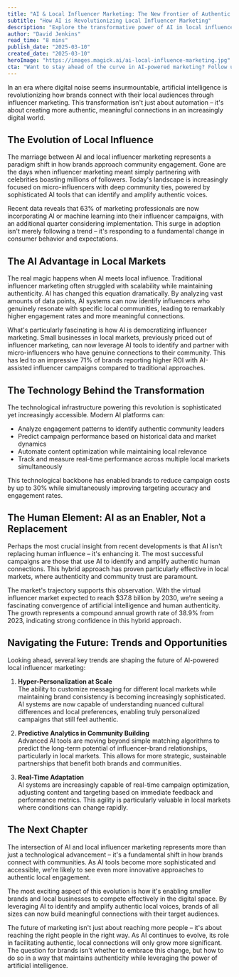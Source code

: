```yaml
---
title: "AI & Local Influencer Marketing: The New Frontier of Authentic Connection"
subtitle: "How AI is Revolutionizing Local Influencer Marketing"
description: "Explore the transformative power of AI in local influencer marketing, enhancing authentic connections and engagement."
author: "David Jenkins"
read_time: "8 mins"
publish_date: "2025-03-10"
created_date: "2025-03-10"
heroImage: "https://images.magick.ai/ai-local-influence-marketing.jpg"
cta: "Want to stay ahead of the curve in AI-powered marketing? Follow us on LinkedIn for daily insights into how artificial intelligence is reshaping the future of digital marketing and community engagement."
---
```


In an era where digital noise seems insurmountable, artificial intelligence is revolutionizing how brands connect with their local audiences through influencer marketing. This transformation isn't just about automation – it's about creating more authentic, meaningful connections in an increasingly digital world.

## The Evolution of Local Influence

The marriage between AI and local influencer marketing represents a paradigm shift in how brands approach community engagement. Gone are the days when influencer marketing meant simply partnering with celebrities boasting millions of followers. Today's landscape is increasingly focused on micro-influencers with deep community ties, powered by sophisticated AI tools that can identify and amplify authentic voices.

Recent data reveals that 63% of marketing professionals are now incorporating AI or machine learning into their influencer campaigns, with an additional quarter considering implementation. This surge in adoption isn't merely following a trend – it's responding to a fundamental change in consumer behavior and expectations.

## The AI Advantage in Local Markets

The real magic happens when AI meets local influence. Traditional influencer marketing often struggled with scalability while maintaining authenticity. AI has changed this equation dramatically. By analyzing vast amounts of data points, AI systems can now identify influencers who genuinely resonate with specific local communities, leading to remarkably higher engagement rates and more meaningful connections.

What's particularly fascinating is how AI is democratizing influencer marketing. Small businesses in local markets, previously priced out of influencer marketing, can now leverage AI tools to identify and partner with micro-influencers who have genuine connections to their community. This has led to an impressive 71% of brands reporting higher ROI with AI-assisted influencer campaigns compared to traditional approaches.

## The Technology Behind the Transformation

The technological infrastructure powering this revolution is sophisticated yet increasingly accessible. Modern AI platforms can:

- Analyze engagement patterns to identify authentic community leaders
- Predict campaign performance based on historical data and market dynamics
- Automate content optimization while maintaining local relevance
- Track and measure real-time performance across multiple local markets simultaneously

This technological backbone has enabled brands to reduce campaign costs by up to 30% while simultaneously improving targeting accuracy and engagement rates.

## The Human Element: AI as an Enabler, Not a Replacement

Perhaps the most crucial insight from recent developments is that AI isn't replacing human influence – it's enhancing it. The most successful campaigns are those that use AI to identify and amplify authentic human connections. This hybrid approach has proven particularly effective in local markets, where authenticity and community trust are paramount.

The market's trajectory supports this observation. With the virtual influencer market expected to reach $37.8 billion by 2030, we're seeing a fascinating convergence of artificial intelligence and human authenticity. The growth represents a compound annual growth rate of 38.9% from 2023, indicating strong confidence in this hybrid approach.

## Navigating the Future: Trends and Opportunities

Looking ahead, several key trends are shaping the future of AI-powered local influencer marketing:

1. **Hyper-Personalization at Scale**  
   The ability to customize messaging for different local markets while maintaining brand consistency is becoming increasingly sophisticated. AI systems are now capable of understanding nuanced cultural differences and local preferences, enabling truly personalized campaigns that still feel authentic.

2. **Predictive Analytics in Community Building**  
   Advanced AI tools are moving beyond simple matching algorithms to predict the long-term potential of influencer-brand relationships, particularly in local markets. This allows for more strategic, sustainable partnerships that benefit both brands and communities.

3. **Real-Time Adaptation**  
   AI systems are increasingly capable of real-time campaign optimization, adjusting content and targeting based on immediate feedback and performance metrics. This agility is particularly valuable in local markets where conditions can change rapidly.

## The Next Chapter

The intersection of AI and local influencer marketing represents more than just a technological advancement – it's a fundamental shift in how brands connect with communities. As AI tools become more sophisticated and accessible, we're likely to see even more innovative approaches to authentic local engagement.

The most exciting aspect of this evolution is how it's enabling smaller brands and local businesses to compete effectively in the digital space. By leveraging AI to identify and amplify authentic local voices, brands of all sizes can now build meaningful connections with their target audiences.

The future of marketing isn't just about reaching more people – it's about reaching the right people in the right way. As AI continues to evolve, its role in facilitating authentic, local connections will only grow more significant. The question for brands isn't whether to embrace this change, but how to do so in a way that maintains authenticity while leveraging the power of artificial intelligence.